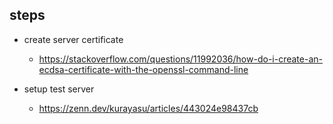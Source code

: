 
## steps

- create server certificate
  - https://stackoverflow.com/questions/11992036/how-do-i-create-an-ecdsa-certificate-with-the-openssl-command-line

- setup test server
  - https://zenn.dev/kurayasu/articles/443024e98437cb


